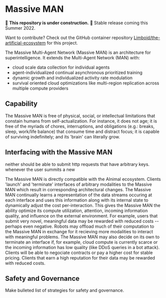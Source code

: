 # Massive MAN

:construction: **This repository is under construction.** :construction: Stable release coming this Summer 2022.

Want to contribute? Check out the GitHub container repository [Limboid/the-artificial-ecosystem](https://github.com/Limboid/the-artificial-ecosystem) for this project.

The Massive Multi-Agent Network (Massive MAN) is an architecture for superintelligence. It extends the Multi-Agent Network (MAN) with:

- cloud scale data collection for individual agents
- agent-individualized continual asynchronous prioritized training
- dynamic growth and individualized activity rate modulation
- survival oriented cloud optimizations like multi-region replication across multiple compute providers

## Capability

The Massive MAN is free of physical, social, or intellectual limitations that constain humans from self-actualization. For instance, it does not age; it is free of the myriads of chores, interruptions, and obligations (e.g.: breaks, sleep, work/life balance) that consume time and distract focus; it is capable of surviving indefinitely; and its 'brain' can literally grow.

## Interfacing with the Massive MAN

neither should be able to submit http requests that have arbitrary keys. whenever the user summits a new 

The Massive MAN is directly compatible with the AInimal ecosystem. Clients 'launch' and 'terminate' interfaces of arbitrary modalities to the Massive MAN which result in corresponding architectural changes. The Massive MAN continually learns a representation of the data streams occuring at each interface and uses this information along with its internal state to dynamically adjust the cost per-interaction. This gives the Massive MAN the ability optimize its compute utilization, attention, incoming information quality, and influence on the external environment. For example, users that submit very novel, meaningful data may be rewarded with reduced costs -- perhaps even negative. Robots may offload much of their computation to the Massive MAN in exchange for it recieving more modalities to interact with meaningful problems. The Massive MAN may also decide on its own to terminate an interface if, for example, cloud compute is currently scarce or the incoming information has low quality (like DDoS queries in a bot attack). Clients will be able to negociate contracts or pay a higher cost for stable pricing. Clients that earn a high reputation for their data may be rewarded with reduced costs.

## Safety and Governance

Make bulleted list of strategies for safety and governance.
